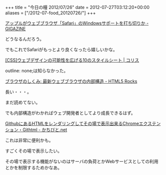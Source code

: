 +++
title = "今日の糧 2012/07/26"
date = 2012-07-27T03:12:20+00:00
aliases = ["/2012-07-food_20120726/"]
+++

  [アップルがウェブブラウザ「Safari」のWindowsサポートを打ち切りか - GIGAZINE](http://gigazine.net/news/20120726-safari6-no-windows/)

どうなるんだろう。

でもこれでSafariがもっとより良くなったら嬉しいかな。

  [[CSS]ウェブデザインの可能性を広げる10のスタイルシート | コリス](http://coliss.com/articles/build-websites/operation/css/10-css-rules-every-web-designer-should-know-by-line25.html)

outline: none;は知らなかった。

  [ブラウザのしくみ: 最新ウェブブラウザの内部構造 - HTML5 Rocks](http://www.html5rocks.com/ja/tutorials/internals/howbrowserswork/)

長い・・・。

まだ読めてない。

でも内部構造がわかればウェブ開発者としてより成長できるはず。

  [GithubにあるHTMLをレンダリングしてその場で表示出来るChromeエクステンション・Githtml - かちびと.net](http://kachibito.net/software/githtml.html)

これは非常に便利かも。

すごくその場で表示したい。

その場で表示する機能がないのはサーバの負荷とかWebサービスとしての利用とかを制限するためかなあ。

